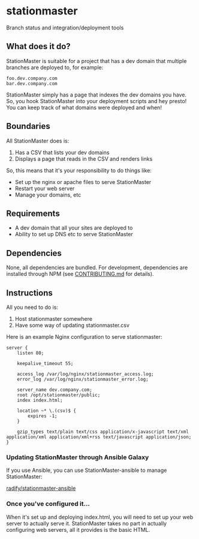 stationmaster
=============

Branch status and integration/deployment tools

## What does it do?

StationMaster is suitable for a project that has a dev domain that multiple branches are deployed to, for example:

    foo.dev.company.com
    bar.dev.company.com

StationMaster simply has a page that indexes the dev domains you have. So, you hook StationMaster into your deployment scripts and hey presto! You can keep track of what domains were deployed and when!

## Boundaries

All StationMaster does is:

1. Has a CSV that lists your dev domains
1. Displays a page that reads in the CSV and renders links

So, this means that it's your responsibility to do things like:

* Set up the nginx or apache files to serve StationMaster
* Restart your web server
* Manage your domains, etc

## Requirements

* A dev domain that all your sites are deployed to
* Ability to set up DNS etc to serve StationMaster

## Dependencies

None, all dependencies are bundled. For development, dependencies are installed through NPM (see [CONTRIBUTING.md](CONTRIBUTING.md) for details).

## Instructions

All you need to do is:

1. Host stationmaster somewhere
2. Have some way of updating stationmaster.csv

Here is an example Nginx configuration to serve stationmaster:

```nginx
server {
    listen 80;

    keepalive_timeout 55;

    access_log /var/log/nginx/stationmaster_access.log;
    error_log /var/log/nginx/stationmaster_error.log;

    server_name dev.company.com;
    root /opt/stationmaster/public;
    index index.html;

    location ~* \.(csv)$ {
        expires -1;
    }

    gzip_types text/plain text/css application/x-javascript text/xml application/xml application/xml+rss text/javascript application/json;
}
```

### Updating StationMaster through Ansible Galaxy

If you use Ansible, you can use StationMaster-ansible to manage StationMaster:

[radify/stationmaster-ansible](https://github.com/radify/stationmaster-ansible)

### Once you've configured it...

When it's set up and deploying index.html, you will need to set up your web server to actually serve it. StationMaster takes no part in actually configuring web servers, all it provides is the basic HTML.
